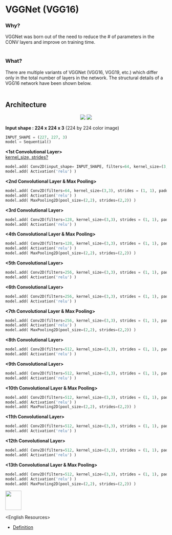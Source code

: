 <h1>VGGNet (VGG16)</h1>
<h3>Why?</h3>
VGGNet was born out of the need to reduce the # of parameters in the CONV layers and improve on training time.
<br><br>

<h3>What?</h3>
There are multiple variants of VGGNet (VGG16, VGG19, etc.) which differ only in the total number of layers in the network. The structural details of a VGG16 network have been shown below.
<br><br>

<h2>Architecture</h2>
<p align=center>
<img src="https://miro.medium.com/max/700/1*HzxRI1qHXjiVXla-_NiMBA.png"> </img>
<img src="https://miro.medium.com/max/700/1*1gA7d9svzp_jRHPsyy63Iw.png"> </img><br>
</p>
        

<strong>Input shape : 224 x 224 x 3</strong> (224 by 224 color image)
```python
INPUT_SHAPE = (227, 227, 3)
model = Sequential()
```
<strong>&lt;1st Convolutional Layer&gt;</strong><br>
[kernel_size, strides?](https://www.tensorflow.org/api_docs/python/tf/keras/layers/Conv2D)
```python
model.add( Conv2D(input_shape= INPUT_SHAPE, filters=64, kernel_size=(3,3), strides = (1, 1), padding="same") )
model.add( Activation('relu') )
```

<strong>&lt;2nd Convolutional Layer & Max Pooling&gt;</strong><br>
```python
model.add( Conv2D(filters=64, kernel_size=(3,3), strides = (1, 1), padding="same") )
model.add( Activation('relu') )
model.add( MaxPooling2D(pool_size=(2,2), strides=(2,2)) )
```

<strong>&lt;3rd Convolutional Layer&gt;</strong><br>
```python
model.add( Conv2D(filters=128, kernel_size=(3,3), strides = (1, 1), padding="same") )
model.add( Activation('relu') )
```

<strong>&lt;4th Convolutional Layer & Max Pooling&gt;</strong><br>
```python
model.add( Conv2D(filters=128, kernel_size=(3,3), strides = (1, 1), padding="same") )
model.add( Activation('relu') )
model.add( MaxPooling2D(pool_size=(2,2), strides=(2,2)) )
```

<strong>&lt;5th Convolutional Layer&gt;</strong><br>
```python
model.add( Conv2D(filters=256, kernel_size=(3,3), strides = (1, 1), padding="same") )
model.add( Activation('relu') )
```

<strong>&lt;6th Convolutional Layer&gt;</strong><br>
```python
model.add( Conv2D(filters=256, kernel_size=(3,3), strides = (1, 1), padding="same") )
model.add( Activation('relu') )
```

<strong>&lt;7th Convolutional Layer & Max Pooling&gt;</strong><br>
```python
model.add( Conv2D(filters=256, kernel_size=(3,3), strides = (1, 1), padding="same") )
model.add( Activation('relu') )
model.add( MaxPooling2D(pool_size=(2,2), strides=(2,2)) )
```

<strong>&lt;8th Convolutional Layer&gt;</strong><br>
```python
model.add( Conv2D(filters=512, kernel_size=(3,3), strides = (1, 1), padding="same") )
model.add( Activation('relu') )
```

<strong>&lt;9th Convolutional Layer&gt;</strong><br>
```python
model.add( Conv2D(filters=512, kernel_size=(3,3), strides = (1, 1), padding="same") )
model.add( Activation('relu') )
```

<strong>&lt;10th Convolutional Layer & Max Pooling&gt;</strong><br>
```python
model.add( Conv2D(filters=512, kernel_size=(3,3), strides = (1, 1), padding="same") )
model.add( Activation('relu') )
model.add( MaxPooling2D(pool_size=(2,2), strides=(2,2)) )
```

<strong>&lt;11th Convolutional Layer&gt;</strong><br>
```python
model.add( Conv2D(filters=512, kernel_size=(3,3), strides = (1, 1), padding="same") )
model.add( Activation('relu') )
```

<strong>&lt;12th Convolutional Layer&gt;</strong><br>
```python
model.add( Conv2D(filters=512, kernel_size=(3,3), strides = (1, 1), padding="same") )
model.add( Activation('relu') )
```

<strong>&lt;13th Convolutional Layer & Max Pooling&gt;</strong><br>
```python
model.add( Conv2D(filters=512, kernel_size=(3,3), strides = (1, 1), padding="same") )
model.add( Activation('relu') )
model.add( MaxPooling2D(pool_size=(2,2), strides=(2,2)) )
```

<img src="https://i.stack.imgur.com/dtybe.png" style="width:50px;height:60px;"></img>




&lt;English Resources&gt;<br>
<ul>
        <li><a href="https://towardsdatascience.com/the-w3h-of-alexnet-vggnet-resnet-and-inception-7baaaecccc96#_=_">Definition</a></li>
</ul>
